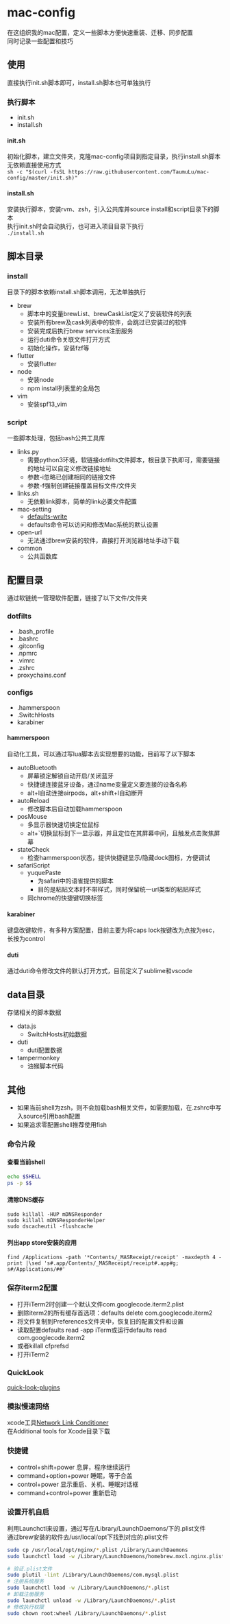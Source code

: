 # mac-config
在这组织我的mac配置，定义一些脚本方便快速重装、迁移、同步配置  
同时记录一些配置和技巧  

## 使用
直接执行init.sh脚本即可，install.sh脚本也可单独执行  

### 执行脚本
- init.sh
- install.sh

#### init.sh
初始化脚本，建立文件夹，克隆mac-config项目到指定目录，执行install.sh脚本  
无依赖直接使用方式  
`sh -c "$(curl -fsSL https://raw.githubusercontent.com/TaumuLu/mac-config/master/init.sh)"`

#### install.sh
安装执行脚本，安装rvm、zsh，引入公共库并source install和script目录下的脚本  
执行init.sh时会自动执行，也可进入项目目录下执行  
`./install.sh`

## 脚本目录

### install
目录下的脚本依赖install.sh脚本调用，无法单独执行

- brew
  + 脚本中的变量brewList、brewCaskList定义了安装软件的列表
  + 安装所有brew及cask列表中的软件，会跳过已安装过的软件
  + 安装完成后执行brew services注册服务
  + 运行duti命令关联文件打开方式
  + 初始化操作，安装fzf等
- flutter
  + 安装flutter
- node
  + 安装node
  + npm install列表里的全局包
- vim
  + 安装spf13_vim

### script
一些脚本处理，包括bash公共工具库

- links.py
  + 需要python3环境，软链接dotfilts文件脚本，根目录下执即可，需要链接的地址可以自定义修改链接地址
  + 参数-i忽略已创建相同的链接文件
  + 参数-f强制创建链接覆盖目标文件/文件夹
- links.sh
  + 无依赖link脚本，简单的link必要文件配置
- mac-setting
  + [defaults-write](https://www.defaults-write.com)
  + defaults命令可以访问和修改Mac系统的默认设置
- open-url
  + 无法通过brew安装的软件，直接打开浏览器地址手动下载
- common
  + 公共函数库

## 配置目录
通过软链统一管理软件配置，链接了以下文件/文件夹

### dotfilts
- .bash_profile
- .bashrc
- .gitconfig
- .npmrc
- .vimrc
- .zshrc
- proxychains.conf

### configs
- .hammerspoon
- .SwitchHosts
- karabiner

#### hammerspoon
自动化工具，可以通过写lua脚本去实现想要的功能，目前写了以下脚本

- autoBluetooth
  + 屏幕锁定解锁自动开启/关闭蓝牙
  + 快捷键连接蓝牙设备，通过name变量定义要连接的设备名称
  + alt+l自动连接airpods，alt+shift+l自动断开
- autoReload
  + 修改脚本后自动加载hammerspoon
- posMouse
  + 多显示器快速切换定位鼠标
  + alt+`切换鼠标到下一显示器，并且定位在其屏幕中间，且触发点击聚焦屏幕
- stateCheck
  + 检查hammerspoon状态，提供快捷键显示/隐藏dock图标，方便调试
- safariScript
  + yuquePaste
    - 为safari中的语雀提供的脚本
    - 目的是粘贴文本时不带样式，同时保留统一url类型的粘贴样式
  + 同chrome的快捷键切换标签

#### karabiner
键盘改键软件，有多种方案配置，目前主要为将caps lock按键改为点按为esc，长按为control

#### duti
通过duti命令修改文件的默认打开方式，目前定义了sublime和vscode

## data目录
存储相关的脚本数据  

- data.js
  + SwitchHosts初始数据
- duti
  + duti配置数据
- tampermonkey
  + 油猴脚本代码

## 其他
- 如果当前shell为zsh，则不会加载bash相关文件，如需要加载，在.zshrc中写入source引用bash配置
- 如果追求零配置shell推荐使用fish

### 命令片段

#### 查看当前shell
```bash
echo $SHELL
ps -p $$
```

#### 清除DNS缓存
```
sudo killall -HUP mDNSResponder
sudo killall mDNSResponderHelper
sudo dscacheutil -flushcache
```

#### 列出app store安装的应用
```
find /Applications -path '*Contents/_MASReceipt/receipt' -maxdepth 4 -print |\sed 's#.app/Contents/_MASReceipt/receipt#.app#g; s#/Applications/##'
```

### 保存iterm2配置
- 打开iTerm2时创建一个默认文件com.googlecode.iterm2.plist
- 删除iterm2的所有缓存首选项：defaults delete com.googlecode.iterm2
- 将文件复制到Preferences文件夹中，恢复旧的配置文件和设置
- 读取配置defaults read -app iTerm或运行defaults read com.googlecode.iterm2
- 或者killall cfprefsd
- 打开iTerm2

### QuickLook
[quick-look-plugins](https://github.com/sindresorhus/quick-look-plugins)

### 模拟慢速网络
xcode工具[Network Link Conditioner](https://www.jianshu.com/p/343aa3a65c5c)  
在Additional tools for Xcode目录下载  

### 快捷键
- control+shift+power 息屏，程序继续运行
- command+option+power 睡眠，等于合盖
- control+power 显示重启、关机、睡眠对话框
- command+control+power 重新启动

### 设置开机自启
利用Launchctl来设置，通过写在/Library/LaunchDaemons/下的.plist文件  
通过brew安装的软件去/usr/local/opt下找到对应的.plist文件  

```bash
sudo cp /usr/local/opt/nginx/*.plist /Library/LaunchDaemons
sudo launchctl load -w /Library/LaunchDaemons/homebrew.mxcl.nginx.plist

# 验证.plist文件
sudo plutil -lint /Library/LaunchDaemons/com.mysql.plist
# 注册系统服务
sudo launchctl load -w /Library/LaunchDaemons/*.plist
# 卸载注册服务
sudo launchctl unload -w /Library/LaunchDaemons/*.plist
# 修改执行权限
sudo chown root:wheel /Library/LaunchDaemons/*.plist
```
